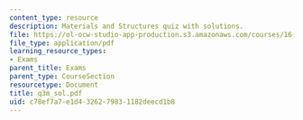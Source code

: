 ```yaml
---
content_type: resource
description: Materials and Structures quiz with solutions.
file: https://ol-ocw-studio-app-production.s3.amazonaws.com/courses/16-01-unified-engineering-i-ii-iii-iv-fall-2005-spring-2006/c78ef7a7e1d4326279831182deecd1b8_q3m_sol.pdf
file_type: application/pdf
learning_resource_types:
- Exams
parent_title: Exams
parent_type: CourseSection
resourcetype: Document
title: q3m_sol.pdf
uid: c78ef7a7-e1d4-3262-7983-1182deecd1b8
---
```

